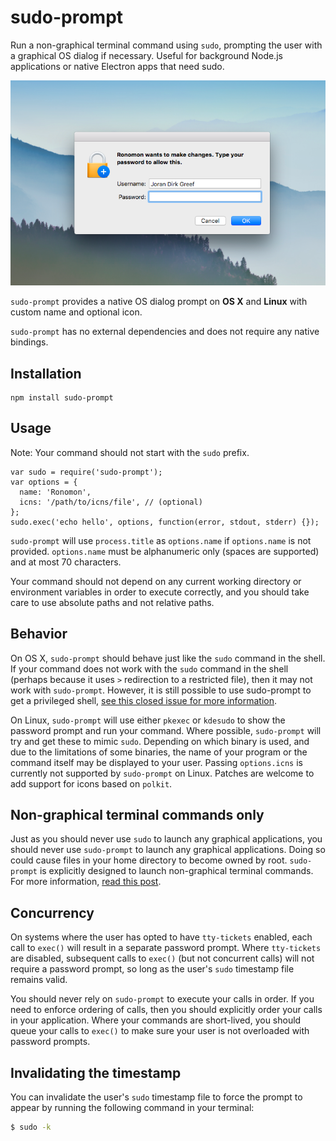 # sudo-prompt

Run a non-graphical terminal command using `sudo`, prompting the user with a graphical OS dialog if necessary. Useful for background Node.js applications or native Electron apps that need sudo.

![A sudo prompt on OS X for an app called "Ronomon"](./osx.png)

`sudo-prompt` provides a native OS dialog prompt on **OS X** and **Linux** with custom name and optional icon.

`sudo-prompt` has no external dependencies and does not require any native bindings.

## Installation
```
npm install sudo-prompt
```

## Usage
Note: Your command should not start with the `sudo` prefix.
```
var sudo = require('sudo-prompt');
var options = {
  name: 'Ronomon',
  icns: '/path/to/icns/file', // (optional)
};
sudo.exec('echo hello', options, function(error, stdout, stderr) {});
```

`sudo-prompt` will use `process.title` as `options.name` if `options.name` is not provided. `options.name` must be alphanumeric only (spaces are supported) and at most 70 characters.

Your command should not depend on any current working directory or environment variables in order to execute correctly, and you should take care to use absolute paths and not relative paths.

## Behavior
On OS X, `sudo-prompt` should behave just like the `sudo` command in the shell. If your command does not work with the `sudo` command in the shell (perhaps because it uses `>` redirection to a restricted file), then it may not work with `sudo-prompt`. However, it is still possible to use sudo-prompt to get a privileged shell, [see this closed issue for more information](https://github.com/jorangreef/sudo-prompt/issues/1).

On Linux, `sudo-prompt` will use either `pkexec` or `kdesudo` to show the password prompt and run your command. Where possible, `sudo-prompt` will try and get these to mimic `sudo`. Depending on which binary is used, and due to the limitations of some binaries, the name of your program or the command itself may be displayed to your user. Passing `options.icns` is currently not supported by `sudo-prompt` on Linux. Patches are welcome to add support for icons based on `polkit`.

## Non-graphical terminal commands only
Just as you should never use `sudo` to launch any graphical applications, you should never use `sudo-prompt` to launch any graphical applications. Doing so could cause files in your home directory to become owned by root. `sudo-prompt` is explicitly designed to launch non-graphical terminal commands. For more information, [read this post](http://www.psychocats.net/ubuntu/graphicalsudo).

## Concurrency
On systems where the user has opted to have `tty-tickets` enabled, each call to `exec()` will result in a separate password prompt. Where `tty-tickets` are disabled, subsequent calls to `exec()` (but not concurrent calls) will not require a password prompt, so long as the user's `sudo` timestamp file remains valid.

You should never rely on `sudo-prompt` to execute your calls in order. If you need to enforce ordering of calls, then you should explicitly order your calls in your application. Where your commands are short-lived, you should queue your calls to `exec()` to make sure your user is not overloaded with password prompts.

## Invalidating the timestamp
You can invalidate the user's `sudo` timestamp file to force the prompt to appear by running the following command in your terminal:

```sh
$ sudo -k
```
